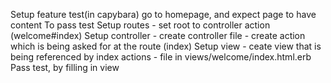 Setup feature test(in capybara)
  go to homepage, and expect page to have content
To pass test
  Setup routes
    - set root to controller action (welcome#index)
  Setup controller
    - create controller file
    - create action which is being asked for at the route (index)
  Setup view
    - ceate view that is being referenced by index actions
      - file in views/welcome/index.html.erb
  Pass test, by filling in view
